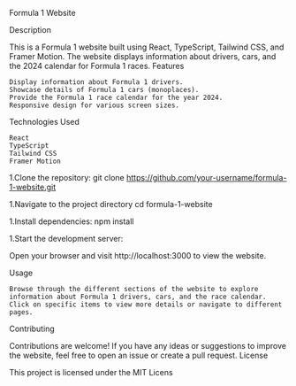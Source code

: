 Formula 1 Website

Description

This is a Formula 1 website built using React, TypeScript, Tailwind CSS, and Framer Motion. The website displays information about drivers, cars, and the 2024 calendar for Formula 1 races.
Features

    Display information about Formula 1 drivers.
    Showcase details of Formula 1 cars (monoplaces).
    Provide the Formula 1 race calendar for the year 2024.
    Responsive design for various screen sizes.

Technologies Used

    React
    TypeScript
    Tailwind CSS
    Framer Motion

1.Clone the repository:
git clone https://github.com/your-username/formula-1-website.git

1.Navigate to the project directory
cd formula-1-website

1.Install dependencies:
npm install

1.Start the development server:

Open your browser and visit http://localhost:3000 to view the website.

Usage

    Browse through the different sections of the website to explore information about Formula 1 drivers, cars, and the race calendar.
    Click on specific items to view more details or navigate to different pages.

Contributing

Contributions are welcome! If you have any ideas or suggestions to improve the website, feel free to open an issue or create a pull request.
License

This project is licensed under the MIT Licens
